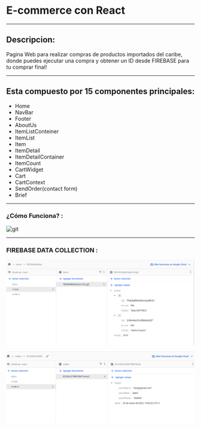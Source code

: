 # E-commerce con React

---
## Descripcion:

Pagina Web para realizar compras de productos importados del caribe, 
donde puedes ejecutar una compra y obtener un ID desde FIREBASE para tu comprar final!

---
## Esta compuesto por 15 componentes principales: 
* Home
* NavBar
* Footer
* AboutUs
* ItemListConteiner
* ItemList
* Item
* ItemDetail
* ItemDetailContainer
* ItemCount
* CartWidget
* Cart
* CartContext
* SendOrder(contact form)
* Brief

---

### ¿Cómo Funciona? :

<p><img alt='git' src='https://github.com/MariaTuritto/Proyect-React/blob/main/react-gif.gif' width='700' height='420'></p>

---

### FIREBASE DATA COLLECTION :
![ITEMS](src/Images/senditems.png)

![ORDERS](src/Images/sendorder.png)
